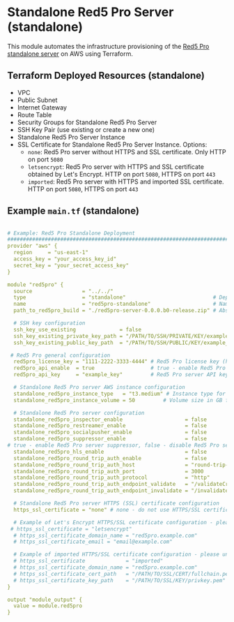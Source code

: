 # Standalone Red5 Pro Server (standalone)

This module automates the infrastructure provisioning of the [Red5 Pro standalone server](https://www.red5.net/docs/installation/) on AWS using Terraform.

## Terraform Deployed Resources (standalone)

- VPC
- Public Subnet
- Internet Gateway
- Route Table
- Security Groups for Standalone Red5 Pro Server
- SSH Key Pair (use existing or create a new one)
- Standalone Red5 Pro Server Instance
- SSL Certificate for Standalone Red5 Pro Server Instance. Options:
  - `none`: Red5 Pro server without HTTPS and SSL certificate. Only HTTP on port `5080`
  - `letsencrypt`: Red5 Pro server with HTTPS and SSL certificate obtained by Let's Encrypt. HTTP on port `5080`, HTTPS on port `443`
  - `imported`: Red5 Pro server with HTTPS and imported SSL certificate. HTTP on port `5080`, HTTPS on port `443`

## Example `main.tf` (standalone)

```yaml

# Example: Red5 Pro Standalone Deployment
##################################################################################################################
provider "aws" {
  region     = "us-east-1"
  access_key = "your_access_key_id"
  secret_key = "your_secret_access_key"
}

module "red5pro" {
  source                = "../../"
  type                  = "standalone"                            # Deployment type: standalone, cluster, autoscale
  name                  = "red5pro-standalone"                    # Name to be used on all the resources as identifier
  path_to_red5pro_build = "./red5pro-server-0.0.0.b0-release.zip" # Absolute path or relative path to Red5 Pro server ZIP file

  # SSH key configuration
  ssh_key_use_existing              = false                                              # true - use existing SSH key, false - create new SSH key
  ssh_key_existing_private_key_path = "/PATH/TO/SSH/PRIVATE/KEY/example_private_key.pem" # Path to existing SSH private key
  ssh_key_existing_public_key_path  = "/PATH/TO/SSH/PUBLIC/KEY/example_pub_key.pem"      # Path to existing SSH Public key

 # Red5 Pro general configuration
  red5pro_license_key = "1111-2222-3333-4444" # Red5 Pro license key (https://account.red5.net/login)
  red5pro_api_enable  = true                  # true - enable Red5 Pro server API, false - disable Red5 Pro server API (https://www.red5.net/docs/development/api/overview/)  
  red5pro_api_key     = "example_key"         # Red5 Pro server API key (https://www.red5.net/docs/development/api/overview/)

  # Standalone Red5 Pro server AWS instance configuration
  standalone_red5pro_instance_type   = "t3.medium" # Instance type for Red5 Pro server 
  standalone_red5pro_instance_volume = 50         # Volume size in GB for Red5 Pro server instance

  # Standalone Red5 Pro server configuration
  standalone_red5pro_inspector_enable                    = false                         # true - enable Red5 Pro server inspector, false - disable Red5 Pro server inspector (https://www.red5.net/docs/troubleshooting/inspector/overview/)
  standalone_red5pro_restreamer_enable                   = false                         # true - enable Red5 Pro server restreamer, false - disable Red5 Pro server restreamer (https://www.red5.net/docs/special/restreamer/overview/)
  standalone_red5pro_socialpusher_enable                 = false                         # true - enable Red5 Pro server socialpusher, false - disable Red5 Pro server socialpusher (https://www.red5.net/docs/special/social-media-plugin/overview/)
  standalone_red5pro_suppressor_enable                   = false 
# true - enable Red5 Pro server suppressor, false - disable Red5 Pro server suppressor
  standalone_red5pro_hls_enable                          = false                         # true - enable Red5 Pro server HLS, false - disable Red5 Pro server HLS (https://www.red5.net/docs/protocols/hls-plugin/hls-vod/)
  standalone_red5pro_round_trip_auth_enable              = false                         # true - enable Red5 Pro server round trip authentication, false - disable Red5 Pro server round trip authentication (https://www.red5.net/docs/special/round-trip-auth/overview/)
  standalone_red5pro_round_trip_auth_host                = "round-trip-auth.example.com" # Round trip authentication server host
  standalone_red5pro_round_trip_auth_port                = 3000                          # Round trip authentication server port
  standalone_red5pro_round_trip_auth_protocol            = "http"                        # Round trip authentication server protocol
  standalone_red5pro_round_trip_auth_endpoint_validate   = "/validateCredentials"        # Round trip authentication server endpoint for validate
  standalone_red5pro_round_trip_auth_endpoint_invalidate = "/invalidateCredentials"      # Round trip authentication server endpoint for invalidate

  # Standalone Red5 Pro server HTTPS (SSL) certificate configuration
  https_ssl_certificate = "none" # none - do not use HTTPS/SSL certificate, letsencrypt - create new Let's Encrypt HTTPS/SSL certificate, imported - use existing HTTPS/SSL certificate

  # Example of Let's Encrypt HTTPS/SSL certificate configuration - please uncomment and provide your domain name and email
 # https_ssl_certificate = "letsencrypt"
  # https_ssl_certificate_domain_name = "red5pro.example.com"
  # https_ssl_certificate_email = "email@example.com"

  # Example of imported HTTPS/SSL certificate configuration - please uncomment and provide your domain name, certificate and key paths
  # https_ssl_certificate             = "imported"
  # https_ssl_certificate_domain_name = "red5pro.example.com"
  # https_ssl_certificate_cert_path   = "/PATH/TO/SSL/CERT/fullchain.pem"
  # https_ssl_certificate_key_path    = "/PATH/TO/SSL/KEY/privkey.pem"
}

output "module_output" {
  value = module.red5pro
}
```
